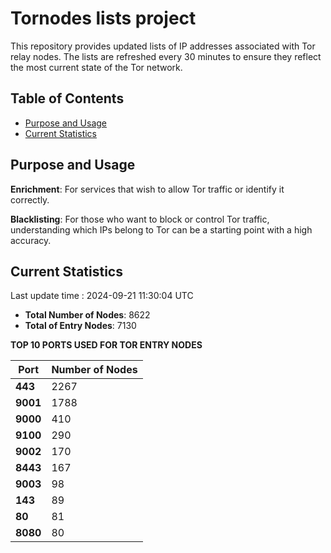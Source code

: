 # Tornodes lists project

This repository provides updated lists of IP addresses associated with Tor relay nodes. The lists are refreshed every 30 minutes to ensure they reflect the most current state of the Tor network.

## Table of Contents

- [Purpose and Usage](#purpose-and-usage)
- [Current Statistics](#current-statistics)


## Purpose and Usage

**Enrichment**: For services that wish to allow Tor traffic or identify it correctly.

**Blacklisting**: For those who want to block or control Tor traffic, understanding which IPs belong to Tor can be a starting point with a high accuracy.

## Current Statistics

Last update time : 2024-09-21 11:30:04 UTC

- **Total Number of Nodes**: 8622
- **Total of Entry Nodes**: 7130

**TOP 10 PORTS USED FOR TOR ENTRY NODES**

| **Port** | **Number of Nodes** |
|------|-----------------|
| **443**   | 2267  |
| **9001**   | 1788  |
| **9000**   | 410  |
| **9100**   | 290  |
| **9002**   | 170  |
| **8443**   | 167  |
| **9003**   | 98  |
| **143**   | 89  |
| **80**   | 81  |
| **8080**   | 80  |

